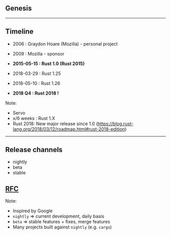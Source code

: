 ## Genesis

---

## Timeline


* 2006 : Graydon Hoare (Mozilla) - personal project
* 2009 : Mozilla - sponsor

* **2015-05-15 : Rust 1.0 (Rust 2015)**
* 2018-03-29 : Rust 1.25
* 2018-05-10 : Rust 1.26

* **2018 Q4 : Rust 2018 !**

Note:
* Servo
* x/6 weeks : Rust 1.X
* Rust 2018: New major release since 1.0 (https://blog.rust-lang.org/2018/03/12/roadmap.html#rust-2018-edition)

---

## Release channels

* nightly
* beta
* stable

## [RFC](https://github.com/rust-lang/rfcs)

Note:
* Inspired by Google
* `nightly` => current development, daily basis
* `beta` => stable features + fixes, merge features
* Many projects built against `nightly` (e.g. `cargo`)

